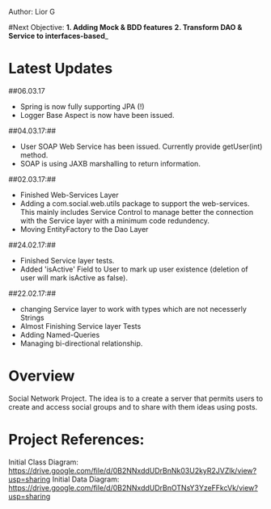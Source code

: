Author: Lior G  

#Next Objective: 
__1. Adding Mock & BDD features__
__2. Transform DAO & Service to interfaces-based___

# Latest Updates

##06.03.17
* Spring is now fully supporting JPA (!)
* Logger Base Aspect is now have been issued. 

##04.03.17:##
* User SOAP Web Service has been issued. Currently provide getUser(int) method. 
* SOAP is using JAXB marshalling to return information. 

##02.03.17:##
* Finished Web-Services Layer
* Adding a com.social.web.utils package to support the web-services. 
  This mainly includes Service Control to manage better the connection with the Service layer with a minimum code redundency.  
* Moving EntityFactory to the Dao Layer

##24.02.17:##
* Finished Service layer tests.
* Added 'isActive' Field to User to mark up user existence (deletion of user will mark isActive as false). 

##22.02.17:##
* changing Service layer to work with types which are not necesserly Strings
* Almost Finishing Service layer Tests 
* Adding Named-Queries 
* Managing bi-directional relationship. 


# Overview
Social Network Project. The idea is to a create a server that permits users to create and access social groups and to share with them ideas using posts. 

# Project References: 

Initial Class Diagram: https://drive.google.com/file/d/0B2NNxddUDrBnNk03U2kyR2JVZlk/view?usp=sharing
Initial Data Diagram: https://drive.google.com/file/d/0B2NNxddUDrBnOTNsY3YzeFFkcVk/view?usp=sharing  


